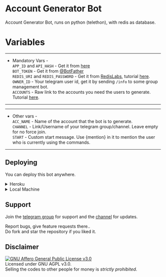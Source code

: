 # Account Generator Bot
Account Generator Bot, runs on python (telethon), with redis as database.

# Variables
 ---------------
* Mandatory Vars -   
 `APP_ID` and `API_HASH` - Get it from [here](https://my.telegram.org)   
 `BOT_TOKEN` - Get it from [@BotFather](https://t.me/BotFather)   
 `REDIS_URI` and `REDIS_PASSWORD` - Get it from [RedisLabs](https://redislabs.com), tutorial [here](./extras/redisinfo).   
 `OWNER_ID` - Your telegram user id, get it by sending `/info` to some group management bot.   
 `ACCOUNTS` - Raw link to the accounts you need the users to generate. Tutorial [here](./extras/add_accounts.md).   
-----------------

-----------------
* Other vars -    
`ACC_NAME` - Name of the account that the bot is to generate.   
`CHANNEL` - Link/Username of your telegram group/channel. Leave empty for no force join.      
`START` - Custom start message. Use {mention} in it to mention the user who is currently using the commands.
-----------------

## Deploying
You can deploy this bot anywhere.
<details><summary>Heroku</summary>
<p>
<a href="https://heroku.com/deploy">
  <img src="https://www.herokucdn.com/deploy/button.svg" alt="Deploy">
</a>
</p>
</details>

<details><summary>Local Machine</summary>
<p>
Open a terminal. </br>
Clone the repository <code>git clone https://github.com/xditya/AccountGenBot && cd AccountGenBot</code> </br>
Install requirements:
<code>pip3 install -r requirements.txt</code> </br>
Create a <code>.env</code> file with the vars. Follow these: </br>
<code>.touch .env</code> </br>
<code>nano .env</code> </br>
Now open a notepad, copy the contents in .env.sample and edit the values as per your requirements. Copy that and paste it in the terminal. </br> 
CTRL + X and CTRL + S to save and exit. </br>
<code>python3 bot.py</code> </br>
Now send /start to you bot to see if it is running! </br>
</details>

## Support   
Join the [telegram group](https://t.me/BotzHubChat) for support and the [channel](https://t.me/BotzHub) for updates.   
   
Report bugs, give feature requests there..   
Do fork and star the repository if you liked it.

## Disclaimer
[![GNU Affero General Public License v3.0](https://www.gnu.org/graphics/agplv3-155x51.png)](https://www.gnu.org/licenses/agpl-3.0.en.html#header)    
Licensed under GNU AGPL v3.0.   
Selling the codes to other people for money is *strictly prohibited*.